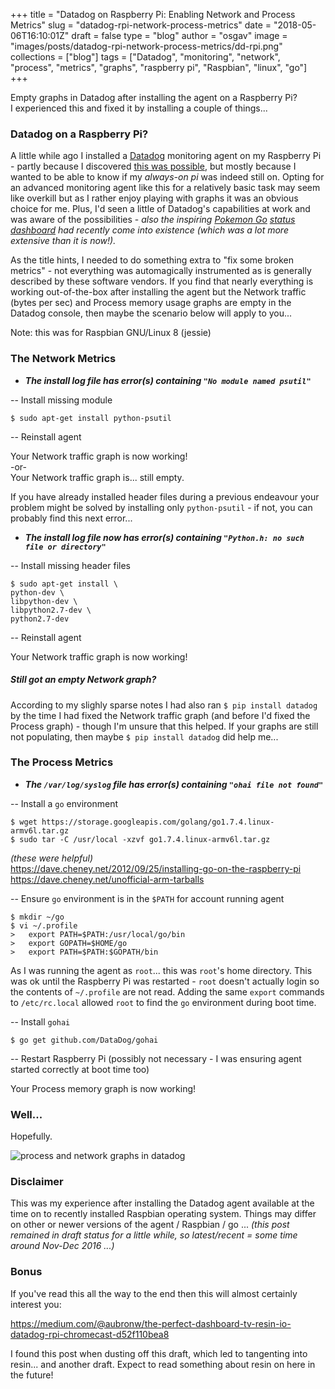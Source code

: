 
+++
title = "Datadog on Raspberry Pi: Enabling Network and Process Metrics"
slug = "datadog-rpi-network-process-metrics"
date = "2018-05-06T16:10:01Z"
draft = false
type = "blog"
author = "osgav"
image = "images/posts/datadog-rpi-network-process-metrics/dd-rpi.png"
collections = ["blog"]
tags = ["Datadog", "monitoring", "network", "process", "metrics", "graphs", "raspberry pi", "Raspbian", "linux", "go"]
+++

Empty graphs in Datadog after installing the agent on a Raspberry Pi?<br />
I experienced this and fixed it by installing a couple of things...

<!--more-->

### Datadog on a Raspberry Pi?

A little while ago I installed a [Datadog](https://www.datadoghq.com/) monitoring agent on my Raspberry Pi - partly because I discovered [this was possible](https://kvaes.wordpress.com/2015/12/29/datadog-on-raspberry-pi/), but mostly because I wanted to be able to know if my *always-on pi* was indeed still on. Opting for an advanced monitoring agent like this for a relatively basic task may seem like overkill but as I rather enjoy playing with graphs it was an obvious choice for me. Plus, I'd seen a little of Datadog's capabilities at work and was aware of the possibilities - *also the inspiring [Pokemon Go](https://www.datadoghq.com/blog/monitoring-pokemon-go-service-status-datadog/) [status dashboard](http://ispokemongodownornot.com/) had recently come into existence (which was a lot more extensive than it is now!).* 

As the title hints, I needed to do something extra to "fix some broken metrics" - not everything was automagically instrumented as is generally described by these software vendors. If you find that nearly everything is working out-of-the-box after installing the agent but the Network traffic (bytes per sec) and Process memory usage graphs are empty in the Datadog console, then maybe the scenario below will apply to you...

Note: this was for Raspbian GNU/Linux 8 (jessie)

### The Network Metrics
- ***The install log file has error(s) containing `"No module named psutil"`***

-- Install missing module

```
$ sudo apt-get install python-psutil
```

-- Reinstall agent

Your Network traffic graph is now working!<br />
-or-<br />
Your Network traffic graph is... still empty.

If you have already installed header files during a previous endeavour your problem might be solved by installing only `python-psutil` - if not, you can probably find this next error...

- ***The install log file now has error(s) containing `"Python.h: no such file or directory"`***

-- Install missing header files

```
$ sudo apt-get install \
python-dev \
libpython-dev \
libpython2.7-dev \
python2.7-dev
```

-- Reinstall agent

Your Network traffic graph is now working!


##### Still got an empty Network graph?

According to my slighly sparse notes I had also ran `$ pip install datadog` by the time I had fixed the Network traffic graph (and before I'd fixed the Process graph) - though I'm unsure that this helped. If your graphs are still not populating, then maybe `$ pip install datadog` did help me...


### The Process Metrics

- ***The `/var/log/syslog` file has error(s) containing `"ohai file not found"`***

-- Install a `go` environment

```
$ wget https://storage.googleapis.com/golang/go1.7.4.linux-armv6l.tar.gz
$ sudo tar -C /usr/local -xzvf go1.7.4.linux-armv6l.tar.gz
```

*(these were helpful)*<br />
https://dave.cheney.net/2012/09/25/installing-go-on-the-raspberry-pi<br />
https://dave.cheney.net/unofficial-arm-tarballs 

-- Ensure `go` environment is in the `$PATH` for account running agent

```
$ mkdir ~/go
$ vi ~/.profile
>   export PATH=$PATH:/usr/local/go/bin
>   export GOPATH=$HOME/go
>   export PATH=$PATH:$GOPATH/bin
```

As I was running the agent as `root`... this was `root`'s home directory. This was ok until the Raspberry Pi was restarted - `root` doesn't actually login so the contents of `~/.profile` are not read. Adding the same `export` commands to `/etc/rc.local` allowed `root` to find the `go` environment during boot time.

-- Install `gohai`

```
$ go get github.com/DataDog/gohai
```

-- Restart Raspberry Pi (possibly not necessary - I was ensuring agent started correctly at boot time too)

Your Process memory graph is now working!

### Well...

Hopefully.

![process and network graphs in datadog](/images/posts/datadog-rpi-network-process-metrics/dd-graphs.png "process and network graphs in datadog")

### Disclaimer

This was my experience after installing the Datadog agent available at the time on to recently installed Raspbian operating system. Things may differ on other or newer versions of the agent / Raspbian / go ... *(this post remained in draft status for a little while, so latest/recent = some time around Nov-Dec 2016 ...)*


### Bonus

If you've read this all the way to the end then this will almost certainly interest you:

https://medium.com/@aubronw/the-perfect-dashboard-tv-resin-io-datadog-rpi-chromecast-d52f110bea8

I found this post when dusting off this draft, which led to tangenting into resin... and another draft. Expect to read something about resin on here in the future!

